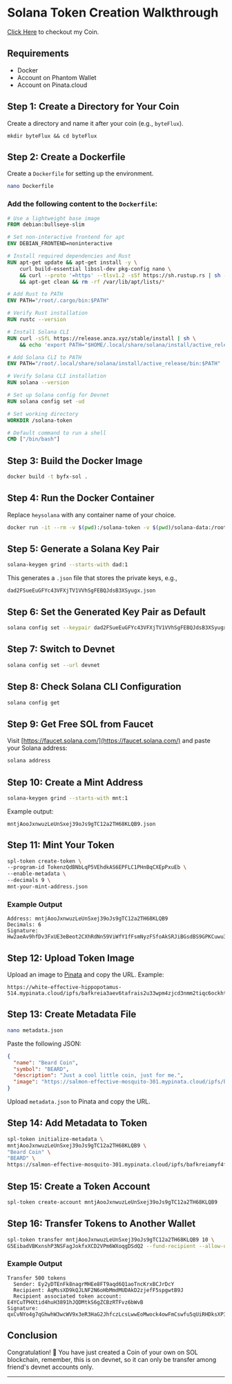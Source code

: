 # Solana Token Creation Walkthrough

[Click Here](https://explorer.solana.com/address/mntjAooJxnwuzLeUnSxej39oJs9gTC12a2TH68KLQB9?cluster=devnet) to checkout my Coin.
## Requirements
- Docker
- Account on Phantom Wallet
- Account on Pinata.cloud

## Step 1: Create a Directory for Your Coin
Create a directory and name it after your coin (e.g., `byteFlux`).
```shell
mkdir byteFlux && cd byteFlux
```

## Step 2: Create a Dockerfile
Create a `Dockerfile` for setting up the environment.
```bash
nano Dockerfile
```

### Add the following content to the `Dockerfile`:
```dockerfile
# Use a lightweight base image
FROM debian:bullseye-slim

# Set non-interactive frontend for apt
ENV DEBIAN_FRONTEND=noninteractive

# Install required dependencies and Rust
RUN apt-get update && apt-get install -y \
    curl build-essential libssl-dev pkg-config nano \
    && curl --proto '=https' --tlsv1.2 -sSf https://sh.rustup.rs | sh -s -- -y \
    && apt-get clean && rm -rf /var/lib/apt/lists/*

# Add Rust to PATH
ENV PATH="/root/.cargo/bin:$PATH"

# Verify Rust installation
RUN rustc --version

# Install Solana CLI
RUN curl -sSfL https://release.anza.xyz/stable/install | sh \
    && echo 'export PATH="$HOME/.local/share/solana/install/active_release/bin:$PATH"' >> ~/.bashrc

# Add Solana CLI to PATH
ENV PATH="/root/.local/share/solana/install/active_release/bin:$PATH"

# Verify Solana CLI installation
RUN solana --version

# Set up Solana config for Devnet
RUN solana config set -ud

# Set working directory
WORKDIR /solana-token

# Default command to run a shell
CMD ["/bin/bash"]
```

## Step 3: Build the Docker Image
```bash
docker build -t byfx-sol .
```

## Step 4: Run the Docker Container
Replace `heysolana` with any container name of your choice.
```bash
docker run -it --rm -v $(pwd):/solana-token -v $(pwd)/solana-data:/root/.config/solana heysolana
```

## Step 5: Generate a Solana Key Pair
```bash
solana-keygen grind --starts-with dad:1
```
This generates a `.json` file that stores the private keys, e.g.,
```
dad2FSueEuGFYc43VFXjTV1VVhSgFEBQJdsB3XSyugx.json
```

## Step 6: Set the Generated Key Pair as Default
```bash
solana config set --keypair dad2FSueEuGFYc43VFXjTV1VVhSgFEBQJdsB3XSyugx.json
```

## Step 7: Switch to Devnet
```bash
solana config set --url devnet
```

## Step 8: Check Solana CLI Configuration
```bash
solana config get
```

## Step 9: Get Free SOL from Faucet
Visit [https://faucet.solana.com/](https://faucet.solana.com/) and paste your Solana address:
```bash
solana address
```

## Step 10: Create a Mint Address
```bash
solana-keygen grind --starts-with mnt:1
```
Example output:
```
mntjAooJxnwuzLeUnSxej39oJs9gTC12a2TH68KLQB9.json
```

## Step 11: Mint Your Token
```bash
spl-token create-token \
--program-id TokenzQdBNbLqP5VEhdkAS6EPFLC1PHnBqCXEpPxuEb \
--enable-metadata \
--decimals 9 \
mnt-your-mint-address.json
```

### Example Output
```
Address: mntjAooJxnwuzLeUnSxej39oJs9gTC12a2TH68KLQB9
Decimals: 6
Signature: Hw2aeAv9hfDv3FxUE3eBeot2CXhRdNn59ViWfY1fFsmNyzFSfoAkSRJiBGsdBS9GPKCuwu3YEk8r4qaEGip3Vm7
```

## Step 12: Upload Token Image
Upload an image to [Pinata](https://pinata.cloud/) and copy the URL.
Example:
```
https://white-effective-hippopotamus-514.mypinata.cloud/ipfs/bafkreia3aev6tafrais2u33wpm4zjcd3nmm2tiqc6ockhtrkj6bk2ct5mm
```

## Step 13: Create Metadata File
```bash
nano metadata.json
```
Paste the following JSON:
```json
{
  "name": "Beard Coin",
  "symbol": "BEARD",
  "description": "Just a cool little coin, just for me.",
  "image": "https://salmon-effective-mosquito-301.mypinata.cloud/ipfs/bafkreigaiqsulww3fulikwx5ho2ifpfqfnco5bhqs4ui5gk5rn4ggkjuoy"
}
```
Upload `metadata.json` to Pinata and copy the URL.

## Step 14: Add Metadata to Token
```bash
spl-token initialize-metadata \
mntjAooJxnwuzLeUnSxej39oJs9gTC12a2TH68KLQB9 \
"Beard Coin" \
"BEARD" \
https://salmon-effective-mosquito-301.mypinata.cloud/ipfs/bafkreiamyf4f4iijqd2rp7phlqcdt4xoml2nfpeubavfyvwmi2vxpywawe
```

## Step 15: Create a Token Account
```bash
spl-token create-account mntjAooJxnwuzLeUnSxej39oJs9gTC12a2TH68KLQB9
```

## Step 16: Transfer Tokens to Another Wallet
```bash
spl-token transfer mntjAooJxnwuzLeUnSxej39oJs9gTC12a2TH68KLQB9 10 \
G5EibadVBKxnshP3NSFagJokfxXCD2VPm6WXoqgDSdQ2 --fund-recipient --allow-unfunded-recipient
```

### Example Output
```
Transfer 500 tokens
  Sender: Ey2yDTEnFk8nagrMHEe8FT9aqd6Q1aoTncKrxBCJrDcY
  Recipient: AqMssXD9kQJLNF2N6oHbMmdMUDAkD2zjefF5spgwtB9J
  Recipient associated token account: E4YCuTPHXtid4huH3891hJQDMtkS6gZCBzRTFvz6bWvB
Signature: qxCvNYo4g7qGhwhW3wcWV9x3eR3HaG2JhfczLcsLwwEoMwock4owFmCswfu5qUiRHDksXP3sMohUU7AFSedtiMc
```

## Conclusion
Congratulation! 🎉 You have just created a Coin of your own on SOL blockchain, remember, this is on devnet, so it can  only be transfer among friend's devnet accounts only.

---
